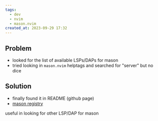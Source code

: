 ```yaml
---
tags:
  - dev
  - nvim
  - mason.nvim
created_at: 2023-09-29 17:32
---
```

## Problem
- looked for the list of available LSPs/DAPs for mason
- tried looking in `mason.nvim` helptags and searched for "server" but no dice

## Solution
- finally found it in README (github page)
- [mason registry](https://mason-registry.dev/registry/list)

useful in looking for other LSP/DAP for mason